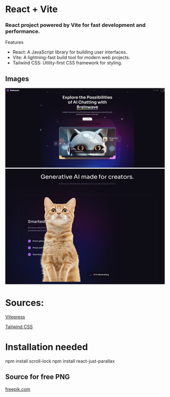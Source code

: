 # React + Vite

<h3> React project powered by Vite for fast development and performance. </h3>

Features
- React: A JavaScript library for building user interfaces.
- Vite: A lightning-fast build tool for modern web projects.
- Tailwind CSS: Utility-first CSS framework for styling.

## Images

<div class="flex justify-center items-center gap-20"> 
    <a href="github_images/img1.jpg" target="_blank"> 
        <img src="github_images/img1.jpg" alt="Screenshot 1" /> 
    </a> 
    <a href="github_images/img2.jpg" target="_blank"> 
        <img src="github_images/img2.jpg" alt="Screenshot 2" /> 
    </a> 
</div>


# Sources:

<a href="https://vitepress.dev" target="_blank">Vitepress</a>

<a href="https://tailwindcss.com" target="_blank">Tailwind CSS</a>

# Installation needed

npm install scroll-lock
npm install react-just-parallax

## Source for free PNG

<a href="https://www.freepik.com" target="_blank">freepik.com</a>
